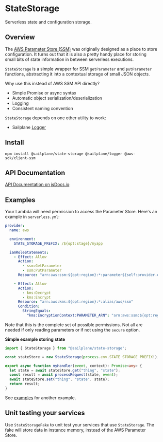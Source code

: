 # StateStorage

Serverless state and configuration storage.

## Overview

The [AWS Parameter Store (SSM)](https://docs.aws.amazon.com/systems-manager/latest/userguide/systems-manager-parameter-store.html)
was originally designed as a place to store configuration. It turns out that
it is also a pretty handy place for storing small bits of state information in between serverless executions.

`StateStorage` is a simple wrapper for SSM `getParameter` and `putParameter` functions, abstracting it into
a contextual storage of small JSON objects.

Why use this instead of AWS SSM API directly?

- Simple Promise or async syntax
- Automatic object serialization/deserialization
- Logging
- Consistent naming convention

`StateStorage` depends on one other utility to work:

- Sailplane [Logger](logger.md)

## Install

```shell
npm install @sailplane/state-storage @sailplane/logger @aws-sdk/client-ssm
```

## API Documentation

[API Documentation on jsDocs.io](https://www.jsdocs.io/package/@sailplane/state-storage)

## Examples

Your Lambda will need permission to access the Parameter Store. Here's an example in `serverless.yml`:

```yaml
provider:
  name: aws

  environment:
    STATE_STORAGE_PREFIX: /${opt:stage}/myapp

  iamRoleStatements:
    - Effect: Allow
      Action:
        - ssm:GetParameter
        - ssm:PutParameter
      Resource: "arn:aws:ssm:${opt:region}:*:parameter${self:provider.environment.STATE_STORAGE_PREFIX}/*"

    - Effect: Allow
      Action:
        - kms:Decrypt
        - kms:Encrypt
      Resource: "arn:aws:kms:${opt:region}:*:alias/aws/ssm"
      Condition:
        StringEquals:
          "kms:EncryptionContext:PARAMETER_ARN": "arn:aws:ssm:${opt:region}:*:parameter${self:provider.environment.STATE_STORAGE_PREFIX}/*"
```

Note that this is the complete set of possible permissions.
Not all are needed if only reading parameters or if not using the `secure` option.

**Simple example storing state**

```ts
import { StateStorage } from "@sailplane/state-storage";

const stateStore = new StateStorage(process.env.STATE_STORAGE_PREFIX!);

export async function myHandler(event, context): Promise<any> {
  let state = await stateStore.get("thing", "state");
  const result = await processRequest(state, event);
  await stateStore.set("thing", "state", state);
  return result;
}
```

See [examples](examples.md) for another example.

## Unit testing your services

Use `StateStorageFake` to unit test your services that use `StateStorage`. The fake will
store data in instance memory, instead of the AWS Parameter Store.
